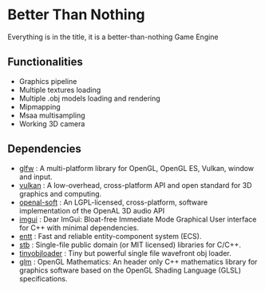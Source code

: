 # Better Than Nothing
Everything is in the title, it is a better-than-nothing Game Engine

## Functionalities

 - Graphics pipeline
 - Multiple textures loading
 - Multiple .obj models loading and rendering
 - Mipmapping
 - Msaa multisampling
 - Working 3D camera

## Dependencies

- [glfw](https://github.com/glfw/glfw) : A multi-platform library for OpenGL, OpenGL ES, Vulkan, window and input.
- [vulkan](https://github.com/KhronosGroup/Vulkan-Headers) : A low-overhead, cross-platform API and open standard for 3D graphics and computing.
- [openal-soft](https://github.com/kcat/openal-soft) : An LGPL-licensed, cross-platform, software implementation of the OpenAL 3D audio API
- [imgui](https://github.com/ocornut/imgui) : Dear ImGui: Bloat-free Immediate Mode Graphical User interface for C++ with minimal dependencies.
- [entt](https://github.com/skypjack/entt) : Fast and reliable entity-component system (ECS).
- [stb](https://github.com/nothings/stb) : Single-file public domain (or MIT licensed) libraries for C/C++.
- [tinyobjloader](https://github.com/tinyobjloader/tinyobjloader) : Tiny but powerful single file wavefront obj loader.
- [glm](https://github.com/g-truc/glm) : OpenGL Mathematics: An header only C++ mathematics library for graphics software based on the OpenGL Shading Language (GLSL) specifications.
